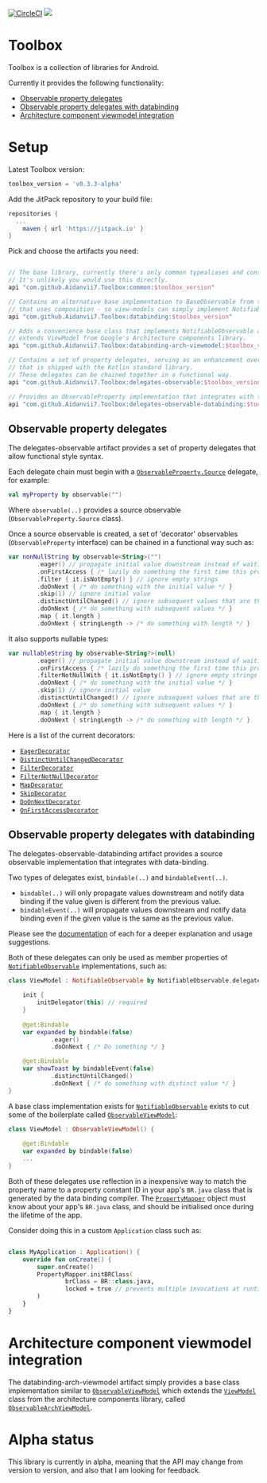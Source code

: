 [![CircleCI](https://circleci.com/gh/Aidanvii7/Toolbox.svg?style=svg)](https://circleci.com/gh/Aidanvii7/Toolbox)
[![](https://jitpack.io/v/Aidanvii7/Toolbox.svg)](https://jitpack.io/#Aidanvii7/Toolbox)


# Toolbox
Toolbox is a collection of libraries for Android. 

Currently it provides the following functionality:
* [Observable property delegates](#observable-property-delegates)
* [Observable property delegates with databinding](#observable-property-delegates-with-databinding)
* [Architecture component viewmodel integration](#architecture-component-viewmodel-integration)

# Setup

Latest Toolbox version:
```gradle
toolbox_version = 'v0.3.3-alpha'
```

 Add the JitPack repository to your build file: 

```gradle
repositories {
  ...
	maven { url 'https://jitpack.io' }    
}
```

Pick and choose the artifacts you need:

```gradle

// The base library, currently there's only common typealiases and constants here. 
// It's unlikely you would use this directly.
api "com.github.Aidanvii7.Toolbox:common:$toolbox_version"

// Contains an alternative base implementation to BaseObservable from the data binding library (NotifiableObservable), 
// that uses composition - so view-models can simply implement NotifiableObservable and use any base class (if any).
api "com.github.Aidanvii7.Toolbox:databinding:$toolbox_version"

// Adds a convenience base class that implements NotifiableObservable and also 
// extends ViewModel from Google's Architecture components library.
api "com.github.Aidanvii7.Toolbox:databinding-arch-viewmodel:$toolbox_version"

// Contains a set of property delegates, serving as an enhancement over the ObservableProperty class 
// that is shipped with the Kotlin standard library.
// These delegates can be chained together in a functional way.
api "com.github.Aidanvii7.Toolbox:delegates-observable:$toolbox_version"

// Provides an ObservableProperty implementation that integrates with the android data binding library.
api "com.github.Aidanvii7.Toolbox:delegates-observable-databinding:$toolbox_version"

```

## Observable property delegates

The delegates-observable artifact provides a set of property delegates that allow functional style syntax.

Each delegate chain must begin with a [`ObservableProperty.Source`](https://github.com/Aidanvii7/Toolbox/blob/master/delegates-observable/src/main/java/com/aidanvii/toolbox/delegates/observable/ObservableProperty.kt) delegate, for example:

```kotlin
val myProperty by observable("")
```
Where `observable(..)` provides a source observable (`ObservableProperty.Source` class).

Once a source observable is created, a set of 'decorator' observables (`ObservableProperty` interface) can be chained in a functional way such as:

```kotlin
var nonNullString by observable<String>("")
        .eager() // propagate initial value downstream instead of waiting on subsequent assignments to property
        .onFirstAccess { /* lazily do something the first time this property is accessed/read */ }
        .filter { it.isNotEmpty() } // ignore empty strings
        .doOnNext { /* do something with the initial value */ }
        .skip(1) // ignore initial value
        .distinctUntilChanged() // ignore subsequent values that are the same as the previous value
        .doOnNext { /* do something with subsequent values */ }
        .map { it.length }
        .doOnNext { stringLength -> /* do something with length */ }
```

It also supports nullable types:
```kotlin
var nullableString by observable<String?>(null)
        .eager() // propagate initial value downstream instead of waiting on subsequent assignments to property
        .onFirstAccess { /* lazily do something the first time this property is accessed/read */ }
        .filterNotNullWith { it.isNotEmpty() } // ignore empty strings
        .doOnNext { /* do something with the initial value */ }
        .skip(1) // ignore initial value
        .distinctUntilChanged() // ignore subsequent values that are the same as the previous value
        .doOnNext { /* do something with subsequent values */ }
        .map { it.length }
        .doOnNext { stringLength -> /* do something with length */ }
```

Here is a list of the current decorators:
* [`EagerDecorator`](https://github.com/Aidanvii7/Toolbox/blob/master/delegates-observable/src/main/java/com/aidanvii/toolbox/delegates/observable/EagerDecorator.kt)
* [`DistinctUntilChangedDecorator`](https://github.com/Aidanvii7/Toolbox/blob/master/delegates-observable/src/main/java/com/aidanvii/toolbox/delegates/observable/DistinctUntilChangedDecorator.kt)
* [`FilterDecorator`](https://github.com/Aidanvii7/Toolbox/blob/master/delegates-observable/src/main/java/com/aidanvii/toolbox/delegates/observable/FilterDecorator.kt)
* [`FilterNotNullDecorator`](https://github.com/Aidanvii7/Toolbox/blob/master/delegates-observable/src/main/java/com/aidanvii/toolbox/delegates/observable/FilterNotNullDecorator.kt)
* [`MapDecorator`](https://github.com/Aidanvii7/Toolbox/blob/master/delegates-observable/src/main/java/com/aidanvii/toolbox/delegates/observable/MapDecorator.kt)
* [`SkipDecorator`](https://github.com/Aidanvii7/Toolbox/blob/master/delegates-observable/src/main/java/com/aidanvii/toolbox/delegates/observable/SkipDecorator.kt)
* [`DoOnNextDecorator`](https://github.com/Aidanvii7/Toolbox/blob/master/delegates-observable/src/main/java/com/aidanvii/toolbox/delegates/observable/DoOnNextDecorator.kt)
* [`OnFirstAccessDecorator`](https://github.com/Aidanvii7/Toolbox/blob/master/delegates-observable/src/main/java/com/aidanvii/toolbox/delegates/observable/OnFirstAccessDecorator.kt)
## Observable property delegates with databinding
The delegates-observable-databinding artifact provides a source observable implementation that integrates with data-binding.

Two types of delegates exist, `bindable(..)` and `bindableEvent(..)`.
* `bindable(..)` will only propagate values downstream and notify data binding if the value given is different from the previous value.
* `bindableEvent(..)` will propagate values downstream and notify data binding even if the given value is the same as the previous value.

Please see the [documentation](https://github.com/Aidanvii7/Toolbox/blob/master/delegates-observable-databinding/src/main/java/com/aidanvii/toolbox/databinding/BindableProperty.kt) of each for a deeper explanation and usage suggestions.

Both of these delegates can only be used as member properties of [`NotifiableObservable`](https://github.com/Aidanvii7/Toolbox/blob/master/databinding/src/main/java/com/aidanvii/toolbox/databinding/NotifiableObservable.kt) implementations, such as:

```kotlin
class ViewModel : NotifiableObservable by NotifiableObservable.delegate() {

    init {
        initDelegator(this) // required
    }
    
    @get:Bindable
    var expanded by bindable(false)
            .eager()
            .doOnNext { /* Do something */ }

    @get:Bindable
    var showToast by bindableEvent(false)
            .distinctUntilChanged()
            .doOnNext { /* do something with distinct value */ }
}
```

A base class implementation exists for [`NotifiableObservable`](https://github.com/Aidanvii7/Toolbox/blob/master/databinding/src/main/java/com/aidanvii/toolbox/databinding/NotifiableObservable.kt) exists to cut some of the boilerplate called [`ObservableViewModel`](https://github.com/Aidanvii7/Toolbox/blob/master/databinding/src/main/java/com/aidanvii/toolbox/databinding/ObservableViewModel.kt):
```kotlin
class ViewModel : ObservableViewModel() {
    
    @get:Bindable
    var expanded by bindable(false)
    ...
}
```

Both of these delegates use reflection in a inexpensive way to match the property name to a property constant ID in your app's `BR.java` class that is generated by the data binding compiler. The [`PropertyMapper`](https://github.com/Aidanvii7/Toolbox/blob/master/databinding/src/main/java/com/aidanvii/toolbox/databinding/PropertyMapper.kt) object must know about your app's `BR.java` class, and should be initialised once during the lifetime of the app.

Consider doing this in a custom `Application` class such as:
```kotlin

class MyApplication : Application() {
    override fun onCreate() {
        super.onCreate()
        PropertyMapper.initBRClass(
                brClass = BR::class.java,
                locked = true // prevents multiple invocations at runtime
        )
    }
}

```

# Architecture component viewmodel integration
The databinding-arch-viewmodel artifact simply provides a base class implementation similar to [`ObservableViewModel`](https://github.com/Aidanvii7/Toolbox/blob/master/databinding/src/main/java/com/aidanvii/toolbox/databinding/ObservableViewModel.kt) which extends the [`ViewModel`](https://developer.android.com/topic/libraries/architecture/viewmodel.html) class from the architecture components library, called [`ObservableArchViewModel`](https://github.com/Aidanvii7/Toolbox/blob/master/databinding-arch-viewmodel/src/main/java/com/aidanvii/toolbox/databinding/ObservableArchViewModel.kt).

# Alpha status
This library is currently in alpha, meaning that the API may change from version to version, and also that I am looking for feedback.
